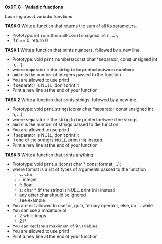 **0x0F. C - Variadic functions**

Learning about variadic functions

**TASK 0**
Write a function that returns the sum of all its parameters.
* Prototype: int sum_them_all(const unsigned int n, ...);
* If n == 0, return 0

**TASK 1**
Write a function that prints numbers, followed by a new line.
* Prototype: void print_numbers(const char *separator, const unsigned int n, ...);
* where separator is the string to be printed between numbers
* and n is the number of integers passed to the function
* You are allowed to use printf
* If separator is NULL, don’t print it
* Print a new line at the end of your function

**TASK 2**
Write a function that prints strings, followed by a new line.
* Prototype: void print_strings(const char *separator, const unsigned int n, ...);
* where separator is the string to be printed between the strings
* and n is the number of strings passed to the function
* You are allowed to use printf
* If separator is NULL, don’t print it
* If one of the string is NULL, print (nil) instead
* Print a new line at the end of your function

**TASK 3**
Write a function that prints anything.
* Prototype: void print_all(const char * const format, ...);
* where format is a list of types of arguments passed to the function
  * c: char
  * i: integer
  * f: float
  * s: char * (if the string is NULL, print (nil) instead
  * any other char should be ignored
  * see example
* You are not allowed to use for, goto, ternary operator, else, do ... while
* You can use a maximum of
  * 2 while loops
  * 2 if
* You can declare a maximum of 9 variables
* You are allowed to use printf
* Print a new line at the end of your function
